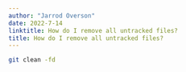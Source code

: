 ```yaml
---
author: "Jarrod Overson"
date: 2022-7-14
linktitle: How do I remove all untracked files?
title: How do I remove all untracked files?
---
```


```sh
git clean -fd
```
